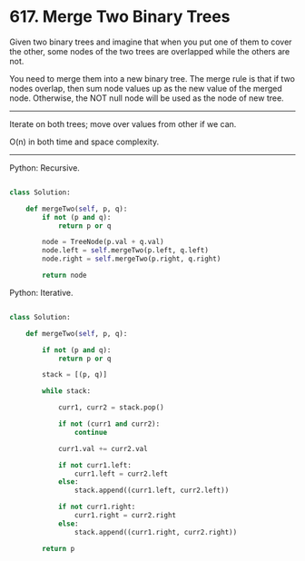 # 617. Merge Two Binary Trees

Given two binary trees and imagine that when you put one of them to cover the
other, some nodes of the two trees are overlapped while the others are not.

You need to merge them into a new binary tree. The merge rule is that if two
nodes overlap, then sum node values up as the new value of the merged node.
Otherwise, the NOT null node will be used as the node of new tree.

---

Iterate on both trees; move over values from other if we can.

O(n) in both time and space complexity.

---

Python: Recursive.

```python

class Solution:

    def mergeTwo(self, p, q):
        if not (p and q):
            return p or q

        node = TreeNode(p.val + q.val)
        node.left = self.mergeTwo(p.left, q.left)
        node.right = self.mergeTwo(p.right, q.right)

        return node
```

Python: Iterative.

```python

class Solution:

    def mergeTwo(self, p, q):

        if not (p and q):
            return p or q

        stack = [(p, q)]

        while stack:

            curr1, curr2 = stack.pop()

            if not (curr1 and curr2):
                continue

            curr1.val += curr2.val

            if not curr1.left:
                curr1.left = curr2.left
            else:
                stack.append((curr1.left, curr2.left))

            if not curr1.right:
                curr1.right = curr2.right
            else:
                stack.append((curr1.right, curr2.right))

        return p
```
